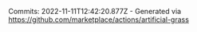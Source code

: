 Commits: 2022-11-11T12:42:20.877Z - Generated via https://github.com/marketplace/actions/artificial-grass
<br>
